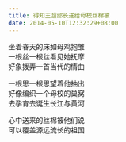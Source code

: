 ```yaml
---
title: 得知王超部长送给母校丝棉被
date: 2014-05-10T12:32:29+08:00
---
```


坐着春天的床如母鸡抱雏  
一根丝一根丝看见她抚摩  
好象拨弄一首当代的情曲  
  
一根思一根思望着他抽出  
好像编织一个母校的巢窝  
去孕育去诞生长江与黄河  
  
心中送来的丝棉被他们说  
可以覆盖源远流长的祖国  